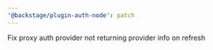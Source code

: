 ```yaml
---
'@backstage/plugin-auth-node': patch
---
```


Fix proxy auth provider not returning provider info on refresh
